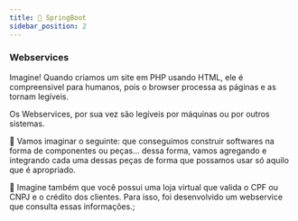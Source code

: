 ```yaml
---
title: 🍃 SpringBoot
sidebar_position: 2
---
```


### Webservices

Imagine! Quando criamos um site em PHP usando HTML, ele é compreensivel para humanos, pois o browser processa as páginas e as tornam legíveis.

Os Webservices, por sua vez são legíveis por máquinas ou por outros sistemas. 

💭 Vamos imaginar o seguinte: que conseguimos construir softwares na forma de componentes ou peças... dessa forma, vamos agregando e integrando cada uma dessas peças de forma que possamos usar só aquilo que é apropriado.

💭 Imagine também que você possui uma loja virtual que valida o CPF ou CNPJ e o crédito dos clientes. Para isso, foi desenvolvido um webservice que consulta essas informações.;



